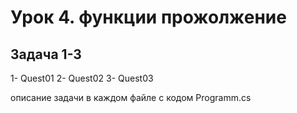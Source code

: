 # Урок 4. функции прожолжение 

## Задача 1-3
1- Quest01
2- Quest02
3- Quest03

описание задачи в каждом файле с кодом Programm.cs
